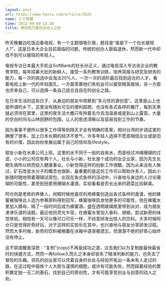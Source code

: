 ```yaml
---
layout: post
url: https://www.huxiu.com/article/3525
name: 三十而慄
time: 2012-09-09 13:38
title: 原创性乃是创业动人之处
---
```

昨天晚餐边吃饭边看电视，有一个主题很吸引我，题目是“谁是下一个社长接班人?”，这是日本大企业目前面临的问题，传统的创办人面临退休，然而新一代中却找不到可以接班的年轻人。

电视专访日本最大手机业SoftBank的社长孙正义，通过电视深入专访该企业的教育学院，每年招募大批的新鲜人，接受一系列教育训练，培养简报与研究及财务的能力，每一次的挑选中会淘汰20%人，一次一次的进阶最后找到适合的人才，看着电视上新一代的年轻面孔，一方面羡慕他们有机会可以接受精英栽培，另一方面也庆幸自己，可以选择一条自己适合且自在的创业之路。

在日本生活的这些日子，从身边的朋友中观察到“多元性的源创意”。这里是山上也是所谓的乡下，这里没有随处可见的便利超商，也没有各式各样的餐厅，每到天黑就必须待在家里，这里的夜生活大概只有拎着毛巾去泡温泉或是到山上露营。大量的空白时间与山林田野的包围，让人的思虑清晰以及容易找到工作的节奏。

因为事事不便所以很多工作得等到隔天才会有明确的答案，相对台湾的步调这里的确慢了很多，加上日本长期的经济不景气，许多年轻人选择不愿意相信企业或是旧有的价值，因此纷纷发展出属于自己的信仰及lifestyle。

朋友小新在水素公司上班，这里的水不同于一般的自来水，而是经过冲绳珊瑚的过滤，小小的公司仅有两个人，社长与小新，社长是个成功的女企业家，因为先生长期生病所以转而投入健康事业。小新觉得这样的创新工作很酷，因为从来没有人做过，矿石改变水分子的概念也很新，最重要的是这份工作可以帮助许多人，因此小新随时随地带着珊瑚试用包，出现在各式各样的活动中，兴奋地与身边的人讨论珊瑚的可能性，甚至到田里用珊瑚水灌溉，实验看看是否长出来的蔬菜比较鲜美。

阿仓则是老练的养蜂人，闲暇时候他喜欢利用蜂蜜创造出各式各样的食谱，他的蜂蜜被咖啡达人选为参赛原料得到冠军，蜂蜜咖啡启发他更多的可能性，他在蜂蜜水里加入酵母，隔了一段时间后成为蜂蜜酒，盛在透明玻璃瓶里带到派对，成为朋友津津乐道的话题。最近他则灵光乍现，在蜂蜜水里加入香料、胡椒，尝试新奇的味觉体验，相信有一天可以像可口可乐一样，不经意研发出惊人的饮料。大多时候阿仓只是觉得好奇好玩，对于这样的实验乐在其中，也兴奋地与朋友分享研发过程。然而大多时候，新奇的饮料被搁置在冰箱中逐渐被遗忘，但源源不绝的好奇心始终没有停止。

这不禁提醒我深思：”复制”(copy)不再是成功之道，过去我们以为复制是最快最省时的快捷方式，然而一再follow久而久之本身却丧失了精准判断的能力，也失去了冒险的乐趣。领先的创业家可以凭着自身的长处与经验开拓出一条未有人走过的路，在这过程中锻炼个人大胆与谨慎的细胞，或许有可能失败，然而踩着经验的累积奠定独一无二的基石，找到自己的原创性，才有可能享受创业与创意的动人之处。

